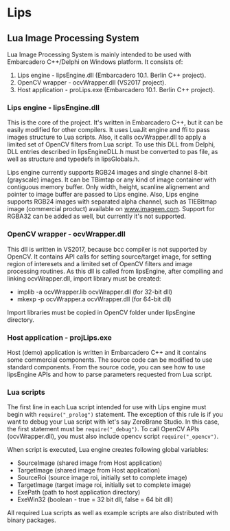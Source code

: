 # Lips
## Lua Image Processing System
Lua Image Processing System is mainly intended to be used with Embarcadero C++/Delphi on Windows platform.
It consists of: 
1. Lips engine - lipsEngine.dll (Embarcadero 10.1. Berlin C++ project).    
2. OpenCV wrapper - ocvWrapper.dll (VS2017 project).
3. Host application - proLips.exe (Embarcadero 10.1. Berlin C++ project).

### Lips engine - lipsEngine.dll
This is the core of the project. It's written in Embarcadero C++, but it can be easily modified for other compilers. It uses LuaJit  engine and ffi to pass images structure to Lua scripts. Also, it calls ocvWrapper.dll to apply a limited set of OpenCV filters from Lua script. To use this DLL from Delphi, DLL entries described in lipsEngineDLL.h must be converted to pas file, as well as structure and typedefs in lipsGlobals.h.

Lips engine currently supports RGB24 images and single channel 8-bit (grayscale) images. It can be TBimtap or any kind of image container with contiguous memory buffer. Only width, height, scanline alignement and pointer to image buffer are passed to Lips engine. Also, Lips engine supports RGB24 images with separated alpha channel, such as TIEBitmap image  (commercial product) available on www.imageen.com. Support for RGBA32 can be added as well, but currently it's not supported.

### OpenCV wrapper - ocvWrapper.dll
This dll is written in VS2017, because bcc compiler is not supported by OpenCV. It contains API calls for setting source/target image, for setting region of interesets and a limited set of OpenCV filters and image processing routines. As this dll is called from lipsEngine, after compiling and linking ocvWrapper.dll, import library must be created:

- implib -a ocvWrapper.lib ocvWrapper.dll (for 32-bit dll)
- mkexp -p ocvWrapper.a ocvWrapper.dll (for 64-bit dll)

Import libraries must be copied in OpenCV folder under lipsEngine directory.

### Host application - projLips.exe
Host (demo) application is written in Embarcadero C++ and it contains some commercial components. The source code can be modified to use standard components. From the source code, you can see how to use lipsEngine APIs and how to parse parameters requested from Lua script.

### Lua scripts
The first line in each Lua script intended for use with Lips engine must begin with `require("_prolog")` statement. The exception of this rule is if you want to debug your Lua script with let's say ZeroBrane Studio. In this case, the first statement must be `require("_debug")`. To call OpenCV APIs (ocvWrapper.dll), you must also include opencv script `require("_opencv")`.

When script is executed, Lua engine creates following global variables:

- SourceImage (shared image from Host application)
- TargetImage (shared image from Host application)
- SourceRoi (source image roi, initially set to complete image)
- TargetImage (target image roi, initially set to complete image)
- ExePath (path to host application directory)
- ExeWin32 (boolean - true = 32 bit dll, false = 64 bit dll)

All required Lua scripts as well as example scripts are also distributed with binary packages. 

